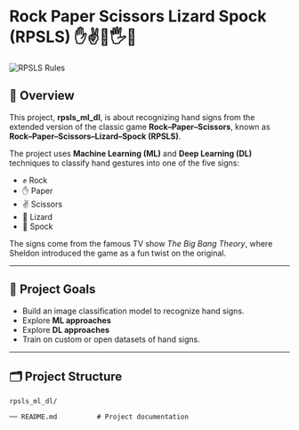 # Rock Paper Scissors Lizard Spock (RPSLS) ✋✌️🖖🖐️👊

![RPSLS Rules](628c1c37-8f35-46f2-a8d5-a9caa77e69d9.png)

## 📖 Overview
This project, **rpsls_ml_dl**, is about recognizing hand signs from the extended version of the classic game **Rock–Paper–Scissors**, known as **Rock–Paper–Scissors–Lizard–Spock (RPSLS)**.  

The project uses **Machine Learning (ML)** and **Deep Learning (DL)** techniques to classify hand gestures into one of the five signs:
- ✊ Rock  
- ✋ Paper  
- ✌️ Scissors  
- 🤏 Lizard  
- 🖖 Spock  

The signs come from the famous TV show *The Big Bang Theory*, where Sheldon introduced the game as a fun twist on the original.


---

## 🧠 Project Goals
- Build an image classification model to recognize hand signs.  
- Explore **ML approaches** 
- Explore **DL approaches**  
- Train on custom or open datasets of hand signs.  

---

## 🗂️ Project Structure
```plaintext
rpsls_ml_dl/

── README.md          # Project documentation
